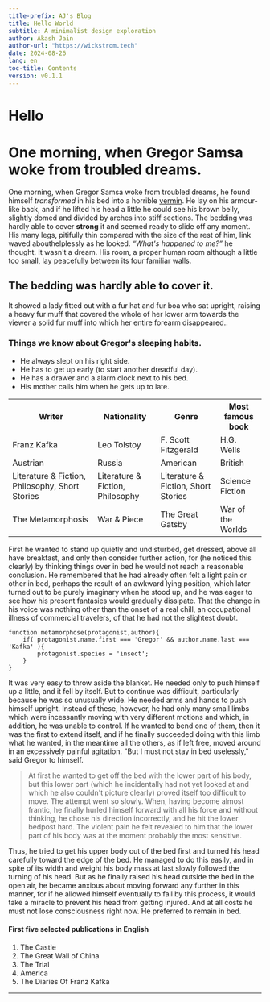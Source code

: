 ```yaml
---
title-prefix: AJ's Blog
title: Hello World
subtitle: A minimalist design exploration
author: Akash Jain
author-url: "https://wickstrom.tech"
date: 2024-08-26
lang: en
toc-title: Contents
version: v0.1.1
---
```


Hello
===

# One morning, when Gregor Samsa woke from troubled dreams.
One morning, when Gregor Samsa woke from troubled dreams, he found himself *transformed* in his bed into a horrible  [vermin](http://en.wikipedia.org/wiki/Vermin "Wikipedia Vermin"). He lay on his armour-like back, and if he lifted his head a little he could see his brown belly, slightly domed and divided by arches into stiff sections. The bedding was hardly able to cover **strong** it and seemed ready to slide off any moment. His many legs, pitifully thin compared with the size of the rest of him, link waved abouthelplessly as he looked. <cite>“What's happened to me?”</cite> he thought. It wasn't a dream. His room, a proper human room although a little too small, lay peacefully between its four familiar walls.</p>

## The bedding was hardly able to cover it.

It showed a lady fitted out with a fur hat and fur boa who sat upright, raising a heavy fur muff that covered the whole of her lower arm towards the viewer a solid fur muff into which her entire forearm disappeared..

### Things we know about Gregor's sleeping habits.

- He always slept on his right side.
- He has to get up early (to start another dreadful day).
- He has a drawer and a alarm clock next to his bed.
- His mother calls him when he gets up to late.


<table class="data">
  <tr>
    <th>Writer</th>
    <th>Nationality</th>
    <th>Genre</th>
    <th>Most famous book</th>
  </tr>
  <tr>
    <td>Franz Kafka</td>
    <td>Leo Tolstoy</td>
    <td>F. Scott Fitzgerald</td>
    <td>H.G. Wells</td>
  </tr>
  <tr>
    <td>Austrian</td>
    <td>Russia</td>
    <td>American</td>
    <td>British</td>
  </tr>
  <tr>
    <td>Literature & Fiction, Philosophy, Short Stories</td>
    <td>Literature & Fiction, Philosophy</td>
    <td>Literature & Fiction, Short Stories</td>
    <td>Science Fiction</td>
  </tr>
    <tr>
    <td>The Metamorphosis</td>
    <td>War & Piece</td>
    <td>The Great Gatsby</td>
    <td>War of the Worlds</td>
  </tr>
  </table>

First he wanted to stand up quietly and undisturbed, get dressed, above all have breakfast, and only then consider further action, for (he noticed this clearly) by thinking things over in bed he would not reach a reasonable conclusion. He remembered that he had already often felt a light pain or other in bed, perhaps the result of an awkward lying position, which later turned out to be purely imaginary when he stood up, and he was eager to see how his present fantasies would gradually dissipate. That the change in his voice was nothing other than the onset of a real chill, an occupational illness of commercial travelers, of that he had not the slightest doubt.
```language-js
function metamorphose(protagonist,author){
    if( protagonist.name.first === 'Gregor' && author.name.last === 'Kafka' ){
        protagonist.species = 'insect';
    }
}
```

It was very easy to throw aside the blanket. He needed only to push himself up a little, and it fell by itself. But to continue was difficult, particularly because he was so unusually wide. He needed arms and hands to push himself upright. Instead of these, however, he had only many small limbs which were incessantly moving with very different motions and which, in addition, he was unable to control. If he wanted to bend one of them, then it was the first to extend itself, and if he finally succeeded doing with this limb what he wanted, in the meantime all the others, as if left free, moved around in an excessively painful agitation. "But I must not stay in bed uselessly," said Gregor to himself.

> At first he wanted to get off the bed with the lower part of his body, but this lower part (which he incidentally had not yet looked at and which he also couldn't picture clearly) proved itself too difficult to move. The attempt went so slowly. When, having become almost frantic, he finally hurled himself forward with all his force and without thinking, he chose his direction incorrectly, and he hit the lower bedpost hard. The violent pain he felt revealed to him that the lower part of his body was at the moment probably the most sensitive.

Thus, he tried to get his upper body out of the bed first and turned his head carefully toward the edge of the bed. He managed to do this easily, and in spite of its width and weight his body mass at last slowly followed the turning of his head. But as he finally raised his head outside the bed in the open air, he became anxious about moving forward any further in this manner, for if he allowed himself eventually to fall by this process, it would take a miracle to prevent his head from getting injured. And at all costs he must not lose consciousness right now. He preferred to remain in bed.

#### First five selected publications in English
1. The Castle
2. The Great Wall of China
3. The Trial
4. America	
5. The Diaries Of Franz Kafka

***